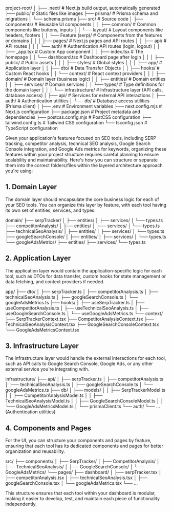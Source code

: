project-root/
│
├── .next/                  # Next.js build output, automatically generated
├── public/                 # Static files like images
├── prisma/                 # Prisma schema and migrations
│   └── schema.prisma
├── src/                    # Source code
│   ├── components/         # Reusable UI components
│   │   ├── common/         # Common components like buttons, inputs
│   │   └── layout/         # Layout components like headers, footers
│   │   └── Feature (serp)/ # Components from the features or domains
│   │
│   ├── pages/              # Next.js pages and API routes
│   │   ├── api/            # API routes
│   │   │   └── auth/       # Authentication API routes (login, logout)
│   │   ├── _app.tsx        # Custom App component
│   │   ├── index.tsx       # The homepage
│   │   └── dashboard.tsx   # Dashboard page after login
│   │
│   ├── public/             # Public assets
│   │
│   ├── styles/             # Global styles
│   │
│   ├── app/                # Application layer
│   │   ├── dto/            # Data Transfer Objects
│   │   ├── hooks/          # Custom React hooks
│   │   └── context/        # React context providers
│   │
│   ├── domain/             # Domain layer (business logic)
│   │   ├── entities/       # Domain entities
│   │   ├── services/       # Domain services
│   │   └── types/          # Type definitions for the domain layer
│   │
│   └── infrastructure/     # Infrastructure layer (API calls, database access)
│       ├── api/            # Services for external API interactions
│       ├── auth/           # Authentication utilities
│       └── db/             # Database access utilities (Prisma client)
│
├── .env                    # Environment variables
├── next.config.mjs         # Next.js configuration
├── package.json            # Project metadata and dependencies
├── postcss.config.mjs      # PostCSS configuration
├── tailwind.config.ts      # Tailwind CSS configuration
└── tsconfig.json           # TypeScript configuration


Given your application's features focused on SEO tools, including SERP tracking, competitor analysis, technical SEO analysis, Google Search Console integration, and Google Ads metrics for keywords, organizing these features within your project structure requires careful planning to ensure scalability and maintainability. Here's how you can structure or separate them into the correct folders/files within the layered architecture approach you're using:

## 1. Domain Layer

The domain layer should encapsulate the core business logic for each of your SEO tools. You can organize this layer by feature, with each tool having its own set of entities, services, and types.

domain/
├── serpTracker/
│   ├── entities/
│   ├── services/
│   └── types.ts
├── competitorAnalysis/
│   ├── entities/
│   ├── services/
│   └── types.ts
├── technicalSeoAnalysis/
│   ├── entities/
│   ├── services/
│   └── types.ts
├── googleSearchConsole/
│   ├── entities/
│   ├── services/
│   └── types.ts
└── googleAdsMetrics/
    ├── entities/
    ├── services/
    └── types.ts


## 2. Application Layer

The application layer would contain the application-specific logic for each tool, such as DTOs for data transfer, custom hooks for state management or data fetching, and context providers if needed.

app/
├── dto/
│   ├── serpTracker.ts
│   ├── competitorAnalysis.ts
│   ├── technicalSeoAnalysis.ts
│   ├── googleSearchConsole.ts
│   └── googleAdsMetrics.ts
├── hooks/
│   ├── useSerpTracker.ts
│   ├── useCompetitorAnalysis.ts
│   ├── useTechnicalSeoAnalysis.ts
│   ├── useGoogleSearchConsole.ts
│   └── useGoogleAdsMetrics.ts
└── context/
    ├── SerpTrackerContext.tsx
    ├── CompetitorAnalysisContext.tsx
    ├── TechnicalSeoAnalysisContext.tsx
    ├── GoogleSearchConsoleContext.tsx
    └── GoogleAdsMetricsContext.tsx


## 3. Infrastructure Layer

The infrastructure layer would handle the external interactions for each tool, such as API calls to Google Search Console, Google Ads, or any other external service you're integrating with.

infrastructure/
├── api/
│   ├── serpTracker.ts
│   ├── competitorAnalysis.ts
│   ├── technicalSeoAnalysis.ts
│   ├── googleSearchConsole.ts
│   └── googleAdsMetrics.ts
├── db/
│   ├── models/
│   │   ├── SerpTrackerModel.ts
│   │   ├── CompetitorAnalysisModel.ts
│   │   ├── TechnicalSeoAnalysisModel.ts
│   │   ├── GoogleSearchConsoleModel.ts
│   │   └── GoogleAdsMetricsModel.ts
│   └── prismaClient.ts
└── auth/
    └── ... (Authentication utilities)

## 4. Components and Pages

For the UI, you can structure your components and pages by feature, ensuring that each tool has its dedicated components and pages for better organization and reusability.

src/
├── components/
│   ├── SerpTracker/
│   ├── CompetitorAnalysis/
│   ├── TechnicalSeoAnalysis/
│   ├── GoogleSearchConsole/
│   └── GoogleAdsMetrics/
└── pages/
    ├── dashboard/
    │   ├── serpTracker.tsx
    │   ├── competitorAnalysis.tsx
    │   ├── technicalSeoAnalysis.tsx
    │   ├── googleSearchConsole.tsx
    │   └── googleAdsMetrics.tsx
    └── ...

This structure ensures that each tool within your dashboard is modular, making it easier to develop, test, and maintain each piece of functionality independently.
